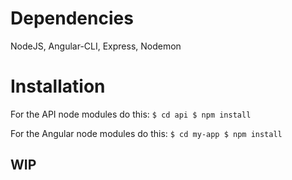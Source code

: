 # Dependencies
NodeJS, Angular-CLI, Express, Nodemon

# Installation

For the API node modules do this:
  `$ cd api
  $ npm install`

For the Angular node modules do this:
  `$ cd my-app
  $ npm install`

## WIP
